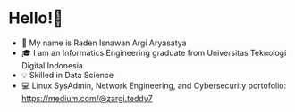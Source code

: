 # Hello!👋
- :name_badge: My name is Raden Isnawan Argi Aryasatya
- :mortar_board: I am an Informatics Engineering graduate from Universitas Teknologi Digital Indonesia
- :bulb: Skilled in Data Science
- 💻 Linux SysAdmin, Network Engineering, and Cybersecurity portofolio: https://medium.com/@zargi.teddy7
